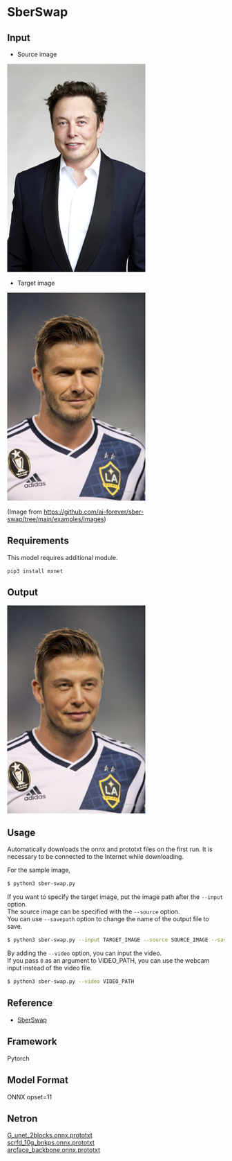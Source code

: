 # SberSwap

## Input

- Source image

<img src="elon_musk.jpg" height="480px">

- Target image

<img src="beckham.jpg" height="480px">

(Image from https://github.com/ai-forever/sber-swap/tree/main/examples/images)

## Requirements
This model requires additional module.

```
pip3 install mxnet
```

## Output

<img src="output.png" height="480px">

## Usage
Automatically downloads the onnx and prototxt files on the first run.
It is necessary to be connected to the Internet while downloading.

For the sample image,
```bash
$ python3 sber-swap.py
```

If you want to specify the target image, put the image path after the `--input` option.  
The source image can be specified with the `--source` option.  
You can use `--savepath` option to change the name of the output file to save.
```bash
$ python3 sber-swap.py --input TARGET_IMAGE --source SOURCE_IMAGE --savepath SAVE_IMAGE_PATH
```

By adding the `--video` option, you can input the video.   
If you pass `0` as an argument to VIDEO_PATH, you can use the webcam input instead of the video file.
```bash
$ python3 sber-swap.py --video VIDEO_PATH
```

## Reference

- [SberSwap](https://github.com/ai-forever/sber-swap)

## Framework

Pytorch

## Model Format

ONNX opset=11

## Netron

[G_unet_2blocks.onnx.prototxt](https://netron.app/?url=https://storage.googleapis.com/ailia-models/sber-swap/G_unet_2blocks.onnx.prototxt)  
[scrfd_10g_bnkps.onnx.prototxt](https://netron.app/?url=https://storage.googleapis.com/ailia-models/sber-swap/scrfd_10g_bnkps.onnx.prototxt)  
[arcface_backbone.onnx.prototxt](https://netron.app/?url=https://storage.googleapis.com/ailia-models/sber-swap/arcface_backbone.onnx.prototxt)
